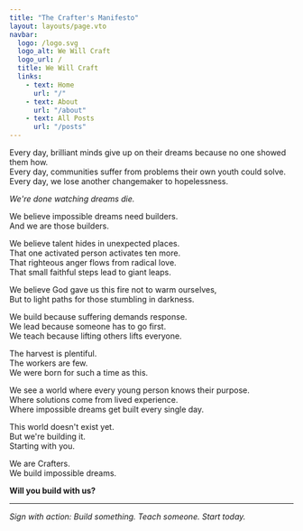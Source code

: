 ```yaml
---
title: "The Crafter's Manifesto"
layout: layouts/page.vto
navbar:
  logo: /logo.svg
  logo_alt: We Will Craft
  logo_url: /
  title: We Will Craft
  links:
    - text: Home
      url: "/"
    - text: About
      url: "/about"
    - text: All Posts
      url: "/posts"
---
```


Every day, brilliant minds give up on their dreams because no one showed them how.<br>
Every day, communities suffer from problems their own youth could solve.<br>
Every day, we lose another changemaker to hopelessness.

_We're done watching dreams die._

We believe impossible dreams need builders.<br>
And we are those builders.

We believe talent hides in unexpected places.<br>
That one activated person activates ten more.<br>
That righteous anger flows from radical love.<br>
That small faithful steps lead to giant leaps.

We believe God gave us this fire not to warm ourselves,<br>
But to light paths for those stumbling in darkness.

We build because suffering demands response.<br>
We lead because someone has to go first.<br>
We teach because lifting others lifts everyone.

The harvest is plentiful.<br>
The workers are few.<br>
We were born for such a time as this.

We see a world where every young person knows their purpose.<br>
Where solutions come from lived experience.<br>
Where impossible dreams get built every single day.

This world doesn't exist yet.<br>
But we're building it.<br>
Starting with you.

We are Crafters.<br>
We build impossible dreams.

**Will you build with us?**

---

_Sign with action: Build something. Teach someone. Start today._

